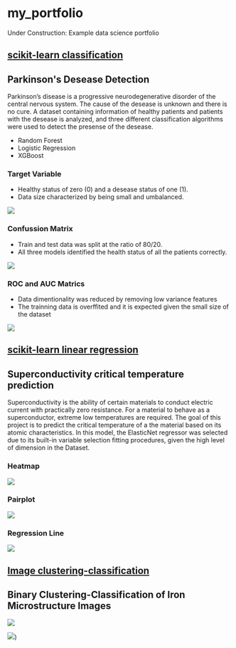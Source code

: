 # my_portfolio
Under Construction: Example data science portfolio

## [scikit-learn classification](https://github.com/JJSSEE/my_portfolio/blob/main/notebooks/Parkinson's%20Disease.ipynb)

## Parkinson's Desease Detection
Parkinson’s disease is a progressive neurodegenerative disorder of the central nervous system. The cause of the desease is unknown and there is no cure. A dataset containing information of healthy patients and patients with the desease is analyzed, and three different classification algorithms were used to detect the presense of the desease.
* Random Forest
* Logistic Regression
* XGBoost

### Target Variable
* Healthy status of zero (0) and a desease status of one (1).
* Data size characterized by being small and umbalanced.

![](https://github.com/JJSSEE/my_portfolio/blob/main/images/label_count.png)


### Confussion Matrix

* Train and test data was split at the ratio of 80/20.
* All three models identified the health status of all the patients correctly.

![](https://github.com/JJSSEE/my_portfolio/blob/main/images/heat_map.png)

### ROC and AUC Matrics

* Data dimentionality was reduced by removing low variance features 
* The trainning data is overffited and it is expected given the small size of the dataset


![](https://github.com/JJSSEE/my_portfolio/blob/main/images/roc_auc.png)

## [scikit-learn linear regression](https://github.com/JJSSEE/my_portfolio/blob/main/notebooks/Superconductivity_project.ipynb)

## Superconductivity critical temperature prediction

Superconductivity is the ability of certain materials to conduct electric current with practically zero resistance. For a material to behave as a superconductor, extreme low temperatures are required. The goal of this project is to predict the critical temperature of a the material based on its atomic characteristics. In this model, the ElasticNet regressor was selected due to its built-in variable selection fitting procedures, given the high level of dimension in the Dataset.


### Heatmap

![](https://github.com/JJSSEE/my_portfolio/blob/main/images/sup_heat.png)

### Pairplot

![](https://github.com/JJSSEE/my_portfolio/blob/main/images/pair_plot.png)

### Regression Line

![](https://github.com/JJSSEE/my_portfolio/blob/main/images/siperconductivity_regression.png)

## [Image clustering-classification](https://github.com/JJSSEE/my_portfolio/blob/main/notebooks/cluster_ferro_v3.ipynb)

## Binary Clustering-Classification of Iron Microstructure Images

![](https://github.com/JJSSEE/my_portfolio/blob/main/images/gray_ductile_img.png)

![](https://github.com/JJSSEE/my_portfolio/blob/main/images/confusion_matrix_iron.png))




